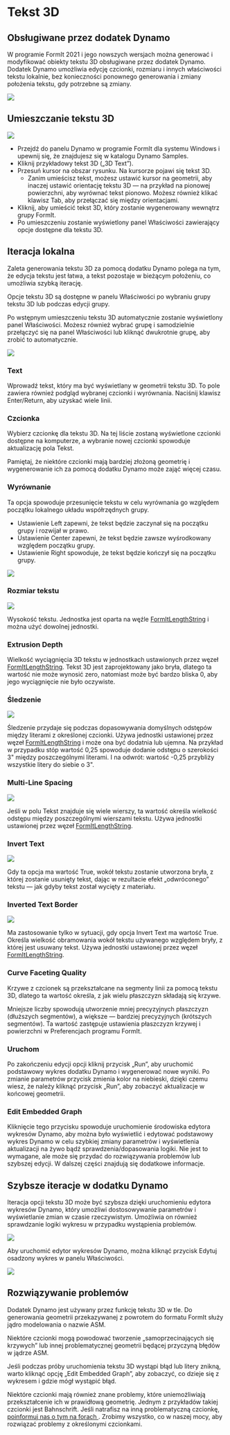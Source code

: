 # Tekst 3D

## Obsługiwane przez dodatek Dynamo

W programie FormIt 2021 i jego nowszych wersjach można generować i modyfikować obiekty tekstu 3D obsługiwane przez dodatek Dynamo. Dodatek Dynamo umożliwia edycję czcionki, rozmiaru i innych właściwości tekstu lokalnie, bez konieczności ponownego generowania i zmiany położenia tekstu, gdy potrzebne są zmiany.

![](<../.gitbook/assets/3d-text (1).gif>)

## Umieszczanie tekstu 3D

![](../.gitbook/assets/3d-text-placement.gif)

* Przejdź do panelu Dynamo w programie FormIt dla systemu Windows i upewnij się, że znajdujesz się w katalogu Dynamo Samples.
* Kliknij przykładowy tekst 3D („3D Text”).
* Przesuń kursor na obszar rysunku. Na kursorze pojawi się tekst 3D.
   * Zanim umieścisz tekst, możesz ustawić kursor na geometrii, aby inaczej ustawić orientację tekstu 3D — na przykład na pionowej powierzchni, aby wyrównać tekst pionowo. Możesz również klikać klawisz Tab, aby przełączać się między orientacjami.
* Kliknij, aby umieścić tekst 3D, który zostanie wygenerowany wewnątrz grupy FormIt.
* Po umieszczeniu zostanie wyświetlony panel Właściwości zawierający opcje dostępne dla tekstu 3D.

## Iteracja lokalna

Zaleta generowania tekstu 3D za pomocą dodatku Dynamo polega na tym, że edycja tekstu jest łatwa, a tekst pozostaje w bieżącym położeniu, co umożliwia szybką iterację.

Opcje tekstu 3D są dostępne w panelu Właściwości po wybraniu grupy tekstu 3D lub podczas edycji grupy.

Po wstępnym umieszczeniu tekstu 3D automatycznie zostanie wyświetlony panel Właściwości. Możesz również wybrać grupę i samodzielnie przełączyć się na panel Właściwości lub kliknąć dwukrotnie grupę, aby zrobić to automatycznie.

![](<../.gitbook/assets/3d-text-options (2).png>)

### Text

Wprowadź tekst, który ma być wyświetlany w geometrii tekstu 3D. To pole zawiera również podgląd wybranej czcionki i wyrównania. Naciśnij klawisz Enter/Return, aby uzyskać wiele linii.

### Czcionka

Wybierz czcionkę dla tekstu 3D. Na tej liście zostaną wyświetlone czcionki dostępne na komputerze, a wybranie nowej czcionki spowoduje aktualizację pola Tekst.

Pamiętaj, że niektóre czcionki mają bardziej złożoną geometrię i wygenerowanie ich za pomocą dodatku Dynamo może zająć więcej czasu.

### Wyrównanie

Ta opcja spowoduje przesunięcie tekstu w celu wyrównania go względem początku lokalnego układu współrzędnych grupy.

* Ustawienie Left zapewni, że tekst będzie zaczynał się na początku grupy i rozwijał w prawo.
* Ustawienie Center zapewni, że tekst będzie zawsze wyśrodkowany względem początku grupy.
* Ustawienie Right spowoduje, że tekst będzie kończył się na początku grupy.

![](../.gitbook/assets/3d-text-justification-combined.png)

### Rozmiar tekstu

![](../.gitbook/assets/3d-text-text-size.png)

Wysokość tekstu. Jednostka jest oparta na węźle [FormItLengthString](https://formit.autodesk.com/page/formit-dynamo/#dynamo-formit-nodes) i można użyć dowolnej jednostki.

### Extrusion Depth

Wielkość wyciągnięcia 3D tekstu w jednostkach ustawionych przez węzeł [FormItLengthString](https://formit.autodesk.com/page/formit-dynamo/#dynamo-formit-nodes). Tekst 3D jest zaprojektowany jako bryła, dlatego ta wartość nie może wynosić zero, natomiast może być bardzo bliska 0, aby jego wyciągnięcie nie było oczywiste.

### Śledzenie

![](../.gitbook/assets/3d-text-tracking.png)

Śledzenie przydaje się podczas dopasowywania domyślnych odstępów między literami z określonej czcionki. Używa jednostki ustawionej przez węzeł [FormItLengthString](https://formit.autodesk.com/page/formit-dynamo/#dynamo-formit-nodes) i może ona być dodatnia lub ujemna. Na przykład w przypadku stóp wartość 0,25 spowoduje dodanie odstępu o szerokości 3" między poszczególnymi literami. I na odwrót: wartość -0,25 przybliży wszystkie litery do siebie o 3".

### Multi-Line Spacing

![](../.gitbook/assets/3d-text-multi-line.png)

Jeśli w polu Tekst znajduje się wiele wierszy, ta wartość określa wielkość odstępu między poszczególnymi wierszami tekstu. Używa jednostki ustawionej przez węzeł [FormItLengthString](https://formit.autodesk.com/page/formit-dynamo/#dynamo-formit-nodes).

### Invert Text

![](../.gitbook/assets/3d-text-inverted.png)

Gdy ta opcja ma wartość True, wokół tekstu zostanie utworzona bryła, z której zostanie usunięty tekst, dając w rezultacie efekt „odwróconego” tekstu — jak gdyby tekst został wycięty z materiału.

### Inverted Text Border

![](../.gitbook/assets/3d-text-inverted-border.png)

Ma zastosowanie tylko w sytuacji, gdy opcja Invert Text ma wartość True. Określa wielkość obramowania wokół tekstu używanego względem bryły, z której jest usuwany tekst. Używa jednostki ustawionej przez węzeł [FormItLengthString](https://formit.autodesk.com/page/formit-dynamo/#dynamo-formit-nodes).

### Curve Faceting Quality

Krzywe z czcionek są przekształcane na segmenty linii za pomocą tekstu 3D, dlatego ta wartość określa, z jak wielu płaszczyzn składają się krzywe.

Mniejsze liczby spowodują utworzenie mniej precyzyjnych płaszczyzn (dłuższych segmentów), a większe — bardziej precyzyjnych (krótszych segmentów). Ta wartość zastępuje ustawienia płaszczyzn krzywej i powierzchni w Preferencjach programu FormIt.

### Uruchom

Po zakończeniu edycji opcji kliknij przycisk „Run”, aby uruchomić podstawowy wykres dodatku Dynamo i wygenerować nowe wyniki. Po zmianie parametrów przycisk zmienia kolor na niebieski, dzięki czemu wiesz, że należy kliknąć przycisk „Run”, aby zobaczyć aktualizacje w końcowej geometrii.‌

### Edit Embedded Graph

Kliknięcie tego przycisku spowoduje uruchomienie środowiska edytora wykresów Dynamo, aby można było wyświetlić i edytować podstawowy wykres Dynamo w celu szybkiej zmiany parametrów i wyświetlenia aktualizacji na żywo bądź sprawdzenia/dopasowania logiki. Nie jest to wymagane, ale może się przydać do rozwiązywania problemów lub szybszej edycji. W dalszej części znajdują się dodatkowe informacje.

## Szybsze iteracje w dodatku Dynamo

Iteracja opcji tekstu 3D może być szybsza dzięki uruchomieniu edytora wykresów Dynamo, który umożliwi dostosowywanie parametrów i wyświetlanie zmian w czasie rzeczywistym. Umożliwia on również sprawdzanie logiki wykresu w przypadku wystąpienia problemów.

![](../.gitbook/assets/3d-text-edit-embedded.png)

Aby uruchomić edytor wykresów Dynamo, można kliknąć przycisk Edytuj osadzony wykres w panelu Właściwości.

![](<../.gitbook/assets/3d-text-edit-embedded-windows (1).png>)

## Rozwiązywanie problemów

Dodatek Dynamo jest używany przez funkcję tekstu 3D w tle. Do generowania geometrii przekazywanej z powrotem do formatu FormIt służy jądro modelowania o nazwie ASM.

Niektóre czcionki mogą powodować tworzenie „samoprzecinających się krzywych” lub innej problematycznej geometrii będącej przyczyną błędów w jądrze ASM.

Jeśli podczas próby uruchomienia tekstu 3D wystąpi błąd lub litery znikną, warto kliknąć opcję „Edit Embedded Graph”, aby zobaczyć, co dzieje się z wykresem i gdzie mógł wystąpić błąd.

Niektóre czcionki mają również znane problemy, które uniemożliwiają przekształcenie ich w prawidłową geometrię. Jednym z przykładów takiej czcionki jest Bahnschrift. Jeśli natrafisz na inną problematyczną czcionkę, [poinformuj nas o tym na forach ](https://forums.autodesk.com/t5/formit-forum/bd-p/142?profile.language=en). Zrobimy wszystko, co w naszej mocy, aby rozwiązać problemy z określonymi czcionkami.
